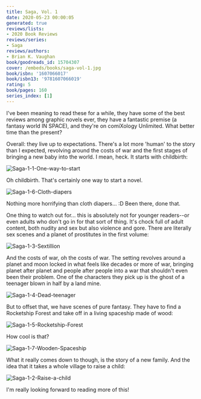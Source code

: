 ```yaml
---
title: Saga, Vol. 1
date: 2020-05-23 00:00:05
generated: true
reviews/lists:
- 2020 Book Reviews
reviews/series:
- Saga
reviews/authors:
- Brian K. Vaughan
book/goodreads_id: 15704307
cover: /embeds/books/saga-vol-1.jpg
book/isbn: '1607066017'
book/isbn13: '9781607066019'
rating: 5
book/pages: 160
series_index: [1]
---
```

I've been meaning to read these for a while, they have some of the best reviews among graphic novels ever, they have a fantastic premise (a fantasy world IN SPACE), and they're on comiXology Unlimited. What better time than the present?  

Overall: they live up to expectations. There's a lot more 'human' to the story than I expected, revolving around the costs of war and the first stages of bringing a new baby into the world. I mean, heck. It starts with childbirth:  

<!--more-->

![Saga-1-1-One-way-to-start](/embeds/books/attachments/saga-1-1-one-way-to-start.png)  

Oh childbirth. That's certainly one way to start a novel.  

![Saga-1-6-Cloth-diapers](/embeds/books/attachments/saga-1-6-cloth-diapers.png)  

Nothing more horrifying than cloth diapers... :D Been there, done that.  

One thing to watch out for... this is absolutely not for younger readers--or even adults who don't go in for that sort of thing. It's chock full of adult content, both nudity and sex but also violence and gore. There are literally sex scenes and a planet of prostitutes in the first volume:  

![Saga-1-3-Sextillion](/embeds/books/attachments/saga-1-3-sextillion.png)  

And the costs of war, oh the costs of war. The setting revolves around a planet and moon locked in what feels like decades or more of war, bringing planet after planet and people after people into a war that shouldn't even been their problem. One of the characters they pick up is the ghost of a teenager blown in half by a land mine.  

![Saga-1-4-Dead-teenager](/embeds/books/attachments/saga-1-4-dead-teenager.png)  

But to offset that, we have scenes of pure fantasy. They have to find a Rocketship Forest and take off in a living spaceship made of wood:  

![Saga-1-5-Rocketship-Forest](/embeds/books/attachments/saga-1-5-rocketship-forest.png)  

How cool is that?  

![Saga-1-7-Wooden-Spaceship](/embeds/books/attachments/saga-1-7-wooden-spaceship.png)  

What it really comes down to though, is the story of a new family. And the idea that it takes a whole village to raise a child:  

![Saga-1-2-Raise-a-child](/embeds/books/attachments/saga-1-2-raise-a-child.png)  

I'm really looking forward to reading more of this!